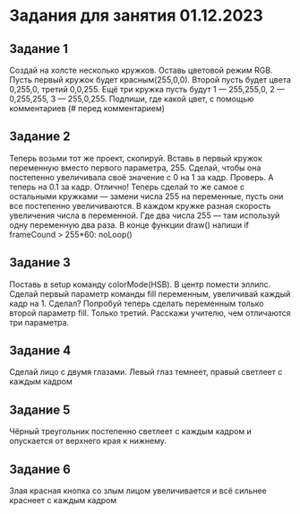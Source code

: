 # Задания для занятия 01.12.2023

## Задание 1
Создай на холсте несколько кружков. Оставь цветовой режим RGB. Пусть первый кружок будет красным(255,0,0). Второй пусть будет цвета 0,255,0, третий 0,0,255. Ещё три кружка пусть будут 1 — 255,255,0,  2 — 0,255,255, 3 — 255,0,255.  Подпиши, где какой цвет, с помощью комментариев (# перед комментарием)

## Задание 2
Теперь возьми тот же проект, скопируй. Вставь в первый кружок переменную вместо первого параметра, 255. Сделай, чтобы она постепенно увеличивала своё значение с 0 на 1 за кадр. Проверь. А теперь на 0.1 за кадр. Отлично! Теперь сделай то же самое с остальными кружками — замени числа 255 на переменные, пусть они все постепенно увеличиваются. В каждом кружке разная скорость увеличения числа в переменной. Где два числа 255 — там используй одну переменную два раза. В конце функции draw() напиши
if frameCound > 255*60:
    noLoop()

## Задание 3
Поставь в setup команду colorMode(HSB). В центр помести эллипс. Сделай первый параметр команды fill переменным, увеличивай каждый кадр на 1. Сделал? Попробуй теперь сделать переменным только второй параметр fill. Только третий. Расскажи учителю, чем отличаются три параметра.

## Задание 4
Сделай лицо с двумя глазами. Левый глаз темнеет, правый светлеет с каждым кадром

## Задание 5
Чёрный треугольник постепенно светлеет с каждым кадром и опускается от верхнего края к нижнему. 

## Задание 6
Злая красная кнопка со злым лицом увеличивается и всё сильнее краснеет с каждым кадром

